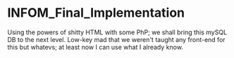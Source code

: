 # INFOM_Final_Implementation
Using the powers of shitty HTML with some PhP; we shall bring this mySQL DB to the next level. Low-key mad that we weren't taught any front-end for this but whatevs; at least now I can use what I already know.

